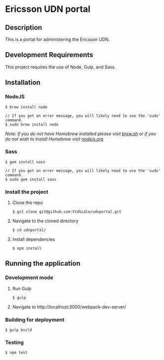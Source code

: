 # Ericsson UDN portal


## Description

This is a portal for administering the Ericsson UDN.

## Development Requirements
This project requires the use of Node, Gulp, and Sass.

## Installation

### NodeJS
```shell
$ brew install node

// If you get an error message, you will likely need to use the 'sudo' command.
$ sudo brew install node
```
*Note: If you do not have Homebrew installed please visit [brew.sh](http://brew.sh/) or if you do not wish to install Homebrew visit [nodejs.org](http://nodejs.org)*

### Sass

``` shell
$ gem install sass

// If you get an error message, you will likely need to use the 'sudo' command.
$ sudo gem install sass
```

### Install the project

1. Clone the repo
   ``` shell
   $ git clone git@github.com:VidScale/udnportal.git
   ```

2. Navigate to the cloned directory
   ``` shell
   $ cd udnportal/
   ```

3. Install dependencies
   ``` shell
   $ npm install
   ```

## Running the application

### Development mode

1. Run Gulp
   ``` shell
   $ gulp
   ```

2. Navigate to http://localhost:3000/webpack-dev-server/

### Building for deployment

```shell
$ gulp build
```

### Testing
```shell
$ npm test
```
